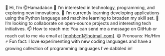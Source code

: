 
👋 Hi, I’m @Hamadabcn
👀 I’m interested in technology, programming, and exploring new innovations.
🌱 I’m currently learning developing applications using the Python language and machine learning to broaden my skill set.
💞️ I’m looking to collaborate on open-source projects and interesting tech initiatives.
📫 How to reach me: You can send me a message on GitHub or reach out to me via email at [mohbcn1@hotmail.com].
😄 Pronouns: He/Him
⚡ Fun fact: I love experimenting with new coding languages and have a growing collection of programming languages I've dabbled in!

